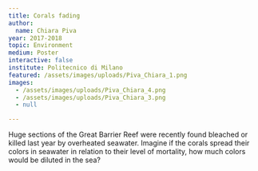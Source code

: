 ```yaml
---
title: Corals fading
author:
  name: Chiara Piva
year: 2017-2018
topic: Environment
medium: Poster
interactive: false
institute: Politecnico di Milano
featured: /assets/images/uploads/Piva_Chiara_1.png
images:
  - /assets/images/uploads/Piva_Chiara_4.png
  - /assets/images/uploads/Piva_Chiara_3.png
  - null

---
```

Huge sections of the Great Barrier Reef were recently found bleached or killed last year by overheated seawater. Imagine if the corals spread their colors in seawater in relation to their level of mortality, how much colors would be diluted in the sea?
